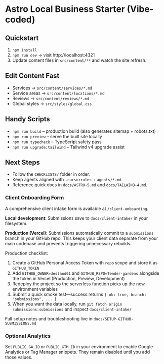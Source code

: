 # Astro Local Business Starter (Vibe-coded)

## Quickstart
1. `npm install`
2. `npm run dev` → visit http://localhost:4321
3. Update content files in `src/content/**` and watch the site refresh.

## Edit Content Fast
- Services → `src/content/services/*.md`
- Service areas → `src/content/locations/*.md`
- Reviews → `src/content/reviews/*.md`
- Global styles → `src/styles/global.css`

## Handy Scripts
- `npm run build` – production build (also generates sitemap + robots.txt)
- `npm run preview` – serve the built site locally
- `npm run typecheck` – TypeScript safety pass
- `npm run upgrade:tailwind` – Tailwind v4 upgrade assist

## Next Steps
- Follow the `CHECKLISTS/` folder in order.
- Keep agents aligned with `.cursorrules` + `agents/*.md`.
- Reference quick docs in `docs/ASTRO-5.md` and `docs/TAILWIND-4.md`.

### Client Onboarding Form

A comprehensive client intake form is available at `/client-onboarding`.

**Local development**: Submissions save to `docs/client-intake/` in your filesystem.

**Production (Vercel)**: Submissions automatically commit to a `submissions` branch in your GitHub repo. This keeps your client data separate from your main codebase and prevents triggering unnecessary rebuilds.

Production checklist:
1. Create a GitHub Personal Access Token with `repo` scope and store it as `GITHUB_TOKEN`
2. Add `GITHUB_OWNER=desland01` and `GITHUB_REPO=Tender-gardens` alongside the token in Vercel (Production, Preview, Development)
3. Redeploy the project so the serverless function picks up the new environment variables
4. Submit a quick smoke test—success returns `{ ok: true, branch: "submissions", ... }`
5. When you want the data locally, run `git fetch origin submissions:submissions` and inspect `docs/client-intake/`

Full setup notes and troubleshooting live in `docs/SETUP-GITHUB-SUBMISSIONS.md`

### Optional Analytics
Set `PUBLIC_GA_ID` or `PUBLIC_GTM_ID` in your environment to enable Google Analytics or Tag Manager snippets. They remain disabled until you add those values.
